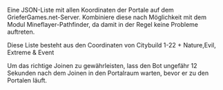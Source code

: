 Eine JSON-Liste mit allen Koordinaten der Portale auf dem GrieferGames.net-Server. Kombiniere diese nach Möglichkeit mit dem Modul Mineflayer-Pathfinder, da damit in der Regel keine Probleme auftreten.

Diese Liste besteht aus den Coordinaten von Citybuild 1-22 + Nature,Evil, Extreme & Event

Um das richtige Joinen zu gewährleisten, lass den Bot ungefähr 12 Sekunden nach dem Joinen in den Portalraum warten, bevor er zu den Portalen läuft.


